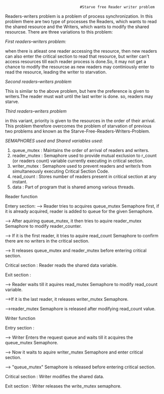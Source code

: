                                       #Starve free Reader writer problem 
                                      
Readers-writers problem is a problem of process synchronization. In this problem there are two type of processes the Readers, which wants to read the shared resource and the Writers, which wants to modify the shared resourcse. There are three variations to this problem:

_First readers–writers problem:_

when there is atleast one reader accessing the resource, then new readers can also enter the critical section to read that resource, but writer can't access resources till each reader process is done.So, it may not get a chance to modify the resourcse as new readers may continiously enter to read the resource, leading the writer to starvation.

_Second readers–writers problem_

This is similar to the above problem, but here the preference is given to writers.The reader must wait until the last writer is done. so, readers may starve.

_Third readers–writers problem_

in this variant, priority is given to the resources in the order of their arrival. This problem therefore overcomes the problem of starvation of previous two problems and known as the Starve-Free-Readers-Writers-Problem.

_SEMAPHORES used and Shared variables used:_

1. queue_mutex : Maintains the order of arrival of readers and writers.
2. reader_mutex : Semaphore used to provide mutual exclusion to r_count (or readers count) variable currently executing in critical section.
3. writer_mutex : Semaphore used to prevent readers and writer/s from simultaneously executing Critical Section Code.
4. read_count : Stores number of readers present in critical section at any instant.
5. data : Part of program that is shared among various threads.

Reader function

Entery section:
--> Reader tries to acquires queue_mutex Semaphore first, if it is already acquired, reader is added to queue for the given Semaphore.

--> After aquiring queue_mutex, it then tries to aquire reader_mutex Semaphore to modify reader_counter.

--> If it is the first reader, it tries to aquire read_count Semaphore to confirm there are no writers in the critical section.

--> It releases queue_mutex and reader_mutex before entering critical section.

Critical section : Reader reads the shared data variable.

Exit section :

--> Reader waits till it aquires read_mutex Semaphore to modify read_count variable.

-->If it is the last reader, it releases writer_mutex Semaphore.

-->reader_mutex Semaphore is released after modifying read_count value.

Writer function

Entry section :

--> Writer Enters the request queue and waits till it acquires the queue_mutex Semaphore.

--> Now it waits to aquire writer_mutex Semaphore and enter critical section.

--> "queue_mutex" Semaphore is released before entering critical section.

Critical section : Writer modifies the shared data.

Exit section : Writer releases the write_mutex semaphore.

